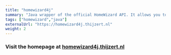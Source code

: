 ```yaml
---
title: "homewizard4j"
summary: "Java wrapper of the official HomeWizard API. It allows you to effortlessly connect to HomeWizard devices and use their collected metrics for your application."
tags: ["homewizard","java"]
externalUrl: "https://homewizard4j.thijzert.nl"
weight: 2
---
```


### Visit the homepage at [homewizard4j.thijzert.nl](https://homewizard4j.thijzert.nl)
